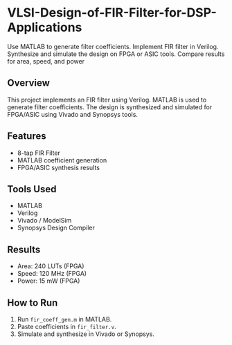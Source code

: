 # VLSI-Design-of-FIR-Filter-for-DSP-Applications
Use MATLAB to generate filter coefficients.  Implement FIR filter in Verilog.  Synthesize and simulate the design on FPGA or ASIC tools.  Compare results for area, speed, and power

## Overview
This project implements an FIR filter using Verilog. MATLAB is used to generate filter coefficients. The design is synthesized and simulated for FPGA/ASIC using Vivado and Synopsys tools.

## Features
- 8-tap FIR Filter
- MATLAB coefficient generation
- FPGA/ASIC synthesis results

## Tools Used
- MATLAB
- Verilog
- Vivado / ModelSim
- Synopsys Design Compiler

## Results
- Area: 240 LUTs (FPGA)
- Speed: 120 MHz (FPGA)
- Power: 15 mW (FPGA)

## How to Run
1. Run `fir_coeff_gen.m` in MATLAB.
2. Paste coefficients in `fir_filter.v`.
3. Simulate and synthesize in Vivado or Synopsys.

